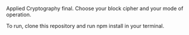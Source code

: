 Applied Cryptography final. Choose your block cipher and your mode of operation. 

To run, clone this repository and run npm install in your terminal.
